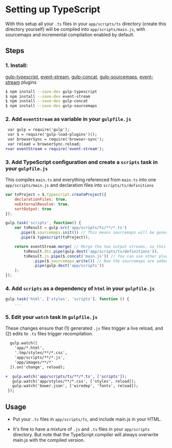 # Setting up TypeScript

With this setup all your `.ts` files in your `app/scripts/ts` directory (create this directory yourself) will be compiled into `app/scripts/main.js`, with sourcemaps and incremental compilation enabled by default.


## Steps

### 1. Install:
[gulp-typescript](https://github.com/ivogabe/gulp-typescript), 
[event-stream](https://github.com/dominictarr/event-stream), 
[gulp-concat](https://github.com/wearefractal/gulp-concat), 
[gulp-sourcemaps](https://github.com/floridoo/gulp-sourcemaps), 
[event-stream](https://github.com/dominictarr/event-stream) plugins

```sh
$ npm install --save-dev gulp-typescript
$ npm install --save-dev event-stream
$ npm install --save-dev gulp-concat
$ npm install --save-dev gulp-sourcemaps
```

### 2. Add `eventStream` as variable in your `gulpfile.js`
```diff
 var gulp = require('gulp');
 var $ = require('gulp-load-plugins')();
 var browserSync = require('browser-sync');
 var reload = browserSync.reload;
+var eventStream = require('event-stream');
```

### 3. Add TypeScript configuration and create a `scripts` task in your `gulpfile.js`

This compiles `main.ts` and everything referenced from `main.ts` into one `app/scripts/main.js` and declaration files into `scripts/ts/definitions`

```js
var tsProject = $.typescript.createProject({
    declarationFiles: true,
    noExternalResolve: true,
    sortOutput: true
});

gulp.task('scripts', function() {
    var tsResult = gulp.src('app/scripts/ts/**/*.ts')
      .pipe($.sourcemaps.init()) // This means sourcemaps will be generated
      .pipe($.typescript(tsProject));

    return eventStream.merge( // Merge the two output streams, so this task is finished when the IO of both operations are done.
        tsResult.dts.pipe(gulp.dest('app/scripts/ts/definitions')),
        tsResult.js.pipe($.concat('main.js')) // You can use other plugins that also support gulp-sourcemaps
            .pipe($.sourcemaps.write()) // Now the sourcemaps are added to the .js file
            .pipe(gulp.dest('app/scripts'))
    );
});
```

### 4. Add `scripts` as a dependency of `html` in your `gulpfile.js`

```js
gulp.task('html', ['styles', 'scripts'], function () {
    ...
```

### 5. Edit your `watch` task in `gulpfile.js`

These changes ensure that (1) generated `.js` files trigger a live reload, and (2) edits to `.ts` files trigger recompilation.

```diff
  gulp.watch([
    'app/*.html',
    '.tmp/styles/**/*.css',
    'app/scripts/**/*.js',
    'app/images/**/*'
  ]).on('change', reload);

+  gulp.watch('app/scripts/ts/**/*.ts', ['scripts']);
   gulp.watch('app/styles/**/*.css', ['styles', reload]);
   gulp.watch('bower.json', ['wiredep', 'fonts', reload]);  
 });
```


## Usage

- Put your `.ts` files in `app/scripts/ts`, and include main.js in your HTML.

- It's fine to have a mixture of `.js` and `.ts` files in your `app/scripts` directory. But note that the TypeScript compiler will always overwrite main.js with the compiled version.
